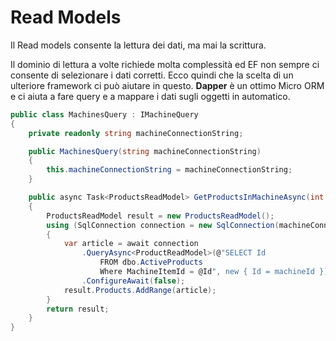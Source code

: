 # Read Models
Il Read models consente la lettura dei dati, ma mai la scrittura.

Il dominio di lettura a volte richiede molta complessità ed EF non sempre ci consente di selezionare i dati corretti.
Ecco quindi che la scelta di un ulteriore framework ci può aiutare in questo.
**Dapper** è un ottimo Micro ORM e ci aiuta a fare query e a mappare i dati sugli oggetti in automatico.

```cs
public class MachinesQuery : IMachineQuery
{
    private readonly string machineConnectionString;

    public MachinesQuery(string machineConnectionString)
    {
        this.machineConnectionString = machineConnectionString;
    }

    public async Task<ProductsReadModel> GetProductsInMachineAsync(int machineId)
    {
        ProductsReadModel result = new ProductsReadModel();
        using (SqlConnection connection = new SqlConnection(machineConnectionString))
        {
            var article = await connection
                .QueryAsync<ProductReadModel>(@"SELECT Id
                    FROM dbo.ActiveProducts
                    Where MachineItemId = @Id", new { Id = machineId })
                .ConfigureAwait(false);
            result.Products.AddRange(article);
        }
        return result;
    }
}
```

